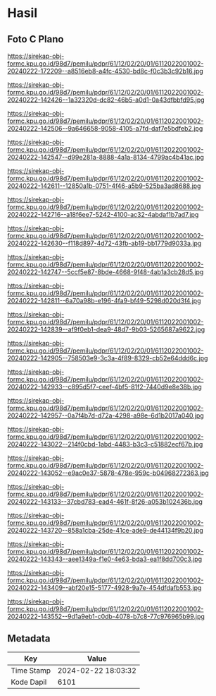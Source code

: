 # Hasil

## Foto C Plano

https://sirekap-obj-formc.kpu.go.id/98d7/pemilu/pdpr/61/12/02/20/01/6112022001002-20240222-172209--a8516eb8-a4fc-4530-bd8c-f0c3b3c92b16.jpg

https://sirekap-obj-formc.kpu.go.id/98d7/pemilu/pdpr/61/12/02/20/01/6112022001002-20240222-142426--1a32320d-dc82-46b5-a0d1-0a43dfbbfd95.jpg

https://sirekap-obj-formc.kpu.go.id/98d7/pemilu/pdpr/61/12/02/20/01/6112022001002-20240222-142506--9a646658-9058-4105-a7fd-daf7e5bdfeb2.jpg

https://sirekap-obj-formc.kpu.go.id/98d7/pemilu/pdpr/61/12/02/20/01/6112022001002-20240222-142547--d99e281a-8888-4a1a-8134-4799ac4b41ac.jpg

https://sirekap-obj-formc.kpu.go.id/98d7/pemilu/pdpr/61/12/02/20/01/6112022001002-20240222-142611--12850a1b-0751-4f46-a5b9-525ba3ad8688.jpg

https://sirekap-obj-formc.kpu.go.id/98d7/pemilu/pdpr/61/12/02/20/01/6112022001002-20240222-142716--a18f6ee7-5242-4100-ac32-4abdaf1b7ad7.jpg

https://sirekap-obj-formc.kpu.go.id/98d7/pemilu/pdpr/61/12/02/20/01/6112022001002-20240222-142630--f118d897-4d72-43fb-ab19-bb1779d9033a.jpg

https://sirekap-obj-formc.kpu.go.id/98d7/pemilu/pdpr/61/12/02/20/01/6112022001002-20240222-142747--5ccf5e87-8bde-4668-9f48-4ab1a3cb28d5.jpg

https://sirekap-obj-formc.kpu.go.id/98d7/pemilu/pdpr/61/12/02/20/01/6112022001002-20240222-142811--6a70a98b-e196-4fa9-bf49-5298d020d3f4.jpg

https://sirekap-obj-formc.kpu.go.id/98d7/pemilu/pdpr/61/12/02/20/01/6112022001002-20240222-142839--af9f0eb1-dea9-48d7-9b03-5265687a9622.jpg

https://sirekap-obj-formc.kpu.go.id/98d7/pemilu/pdpr/61/12/02/20/01/6112022001002-20240222-142905--758503e9-3c3a-4f89-8329-cb52e64ddd6c.jpg

https://sirekap-obj-formc.kpu.go.id/98d7/pemilu/pdpr/61/12/02/20/01/6112022001002-20240222-142933--c895d5f7-ceef-4bf5-81f2-7440d9e8e38b.jpg

https://sirekap-obj-formc.kpu.go.id/98d7/pemilu/pdpr/61/12/02/20/01/6112022001002-20240222-142957--0a7f4b7d-d72a-4298-a98e-6d1b2017a040.jpg

https://sirekap-obj-formc.kpu.go.id/98d7/pemilu/pdpr/61/12/02/20/01/6112022001002-20240222-143022--214f0cbd-1abd-4483-b3c3-c51882ecf67b.jpg

https://sirekap-obj-formc.kpu.go.id/98d7/pemilu/pdpr/61/12/02/20/01/6112022001002-20240222-143052--e9ac0e37-5878-478e-959c-b04968272363.jpg

https://sirekap-obj-formc.kpu.go.id/98d7/pemilu/pdpr/61/12/02/20/01/6112022001002-20240222-143133--37cbd783-ead4-461f-8f26-a053b102436b.jpg

https://sirekap-obj-formc.kpu.go.id/98d7/pemilu/pdpr/61/12/02/20/01/6112022001002-20240222-143720--858a1cba-25de-41ce-ade9-de44134f9b20.jpg

https://sirekap-obj-formc.kpu.go.id/98d7/pemilu/pdpr/61/12/02/20/01/6112022001002-20240222-143343--aee1349a-f1e0-4e63-bda3-ea1f8dd700c3.jpg

https://sirekap-obj-formc.kpu.go.id/98d7/pemilu/pdpr/61/12/02/20/01/6112022001002-20240222-143409--abf20e15-5177-4928-9a7e-454dfdafb553.jpg

https://sirekap-obj-formc.kpu.go.id/98d7/pemilu/pdpr/61/12/02/20/01/6112022001002-20240222-143552--9d1a9eb1-c0db-4078-b7c8-77c976965b99.jpg


## Metadata

| Key        | Value               |
| ---------- | ------------------- |
| Time Stamp | 2024-02-22 18:03:32 |
| Kode Dapil | 6101                |



